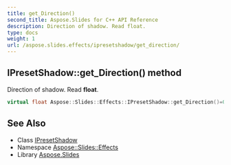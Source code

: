 ```yaml
---
title: get_Direction()
second_title: Aspose.Slides for C++ API Reference
description: Direction of shadow. Read float.
type: docs
weight: 1
url: /aspose.slides.effects/ipresetshadow/get_direction/
---
```

## IPresetShadow::get_Direction() method


Direction of shadow. Read **float**.

```cpp
virtual float Aspose::Slides::Effects::IPresetShadow::get_Direction()=0
```

## See Also

* Class [IPresetShadow](../)
* Namespace [Aspose::Slides::Effects](../../)
* Library [Aspose.Slides](../../../)